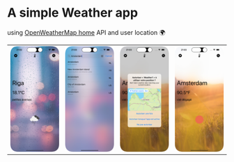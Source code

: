 # A simple Weather app

using [OpenWeatherMap home](https://www.openweathermap.org/ "OpenWeatherMap") API and user location :earth_africa:

<table>
   <tr>
    <td><img src="/blob/riga.png" alt="First screen"></td>
    <td><img src="/blob/search.png" alt="Search screen"></td>
    <td><img src="/blob/location.png" alt="Location screen"></td>
    <td><img src="/blob/fahrenheit.png" alt="Fahrenheit screen"></td>
    </tr>
</table>

